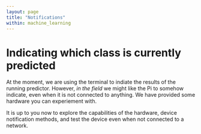 ```yaml
---
layout: page
title: "Notifications"
within: machine_learning
---
```


# Indicating which class is currently predicted

At the moment, we are using the terminal to indiate the results of the running predictor.  However, _in the field_ we might like the Pi to somehow indicate, even when it is not connected to anything.  We have provided some hardware you can experiement with.

It is up to you now to explore the capabilities of the hardware, device notification methods, and test the device even when not connected to a network.